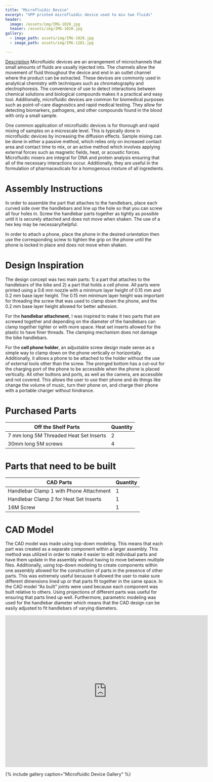 ```yaml
---
title: "Microfluidic Device"
excerpt: "VPP printed microfluidic device used to mix two fluids"
header:
  image: /assets/img/IMG-1020.jpg
  teaser: /assets/img/IMG-1020.jpg
gallery:
  - image_path: assets/img/IMG-1020.jpg
  - image_path: assets/img/IMG-1281.jpg

---
```


<ins>Description</ins>
Microfluidic devices are an arrangement of microchannels that small amounts of fluids are usually injected into. The channels allow the movement of fluid throughout the device and end in an outlet channel where the product can be extracted. These devices are commonly used in analytical chemistry with techniques such as chromatography and electrophoresis. The convenience of use to detect interactions between chemical solutions and biological compounds makes it a practical and easy tool. Additionally, microfluidic devices are common for biomedical purposes such as point-of-care diagnostics and rapid medical testing. They allow for detecting biomarkers, pathogens, and other compounds found in the blood with only a small sample. 

One common application of microfluidic devices is for thorough and rapid mixing of samples on a microscale level. This is typically done in microfluidic devices by increasing the diffusion effects. Sample mixing can be done in either a passive method, which relies only on increased contact area and contact time to mix, or an active method which involves applying external forces such as magnetic fields, heat, or acoustic forces. Microfluidic mixers are integral for DNA and protein analysis ensuring that all of the necessary interactions occur. Additionally, they are useful in the formulation of pharmaceuticals for a homogenous mixture of all ingredients. 



# Assembly Instructions
In order to assemble the part that attaches to the handlebars, place each curved side over the handlebars and line up the hole so that you can screw all four holes in. Screw the handlebar parts together as tightly as possible until it is securely attached and does not move when shaken. The use of a hex key may be necessary/helpful. 

In order to attach a phone, place the phone in the desired orientation then use the corresponding screw to tighten the grip on the phone until the phone is locked in place and does not move when shaken. 

# Design Inspiration
The design concept was two main parts: 1) a part that attaches to the handlebars of the bike and 2) a part that holds a cell phone. All parts were printed using a 0.6 mm nozzle with a minimum layer height of 0.15 mm and 0.2 mm base layer height. The 0.15 mm minimum layer height was important for threading the screw that was used to clamp down the phone, and the 0.2 mm base layer height allowed for better adhesion. 

For the **handlebar attachment**, I was inspired to make it two parts that are screwed together and depending on the diameter of the handlebars can clamp together tighter or with more space. Heat set inserts allowed for the plastic to have finer threads. The clamping mechanism does not damage the bike handlebars. 

For the **cell phone holder**, an adjustable screw design made sense as a simple way to clamp down on the phone vertically or horizontally. Additionally, it allows a phone to be attached to the holder without the use of external tools other than the screw. The pronged bottom has a cut-out for the charging port of the phone to be accessible when the phone is placed vertically. All other buttons and ports, as well as the camera, are accessible and not covered. This allows the user to use their phone and do things like change the volume of music, turn their phone on, and charge their phone with a portable charger without hindrance.

# Purchased Parts 

| Off the Shelf Parts  | Quantity  | 
| ------------- | ------------- | 
| 7 mm long 5M Threaded Heat Set Inserts | 2  | 
| 30mm long 5M screws  | 4  | 

# Parts that need to be built

| CAD Parts  | Quantity  | 
| ------------- | ------------- | 
| Handlebar Clamp 1 with Phone Attachment  | 1  | 
| Handlebar Clamp 2 for Heat Set Inserts| 1  | 
| 16M Screw  | 1  | 

# CAD Model
The CAD model was made using top-down modeling. This means that each part was created as a separate component within a larger assembly. This method was utilized in order to make it easier to edit individual parts and have them update in the assembly without having to move between multiple files. Additionally, using top-down modeling to create components within one assembly allowed for the construction of parts in the presence of other parts. This was extremely useful because it allowed the user to make sure different dimensions lined up or that parts fit together in the same space. In the CAD model “As built” joints were used because each component was built relative to others. Using projections of different parts was useful for ensuring that parts lined up well. Furthermore, parametric modeling was used for the handlebar diameter which means that the CAD design can be easily adjusted to fit handlebars of varying diameters.

<iframe src="https://vanderbilt643.autodesk360.com/shares/public/SH512d4QTec90decfa6eea03d13de859ed90?mode=embed" width="640" height="480" allowfullscreen="true" webkitallowfullscreen="true" mozallowfullscreen="true"  frameborder="0"></iframe>



{% include gallery caption="Microfluidic Device Gallery" %}
